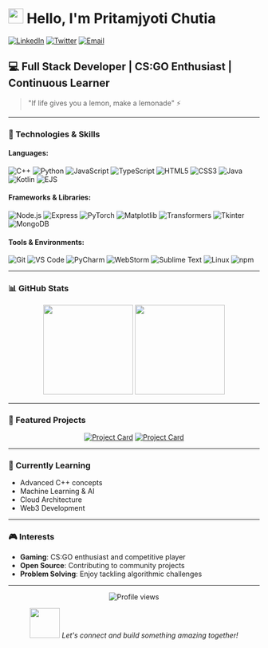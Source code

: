 # <img src="https://media.giphy.com/media/hvRJCLFzcasrR4ia7z/giphy.gif" width="30px"> Hello, I'm Pritamjyoti Chutia

[![LinkedIn](https://img.shields.io/badge/LinkedIn-Pritamjyoti_Chutia-0077B5?style=for-the-badge&logo=linkedin&logoColor=white)](https://linkedin.com/in/PritamjyotiChutia)
[![Twitter](https://img.shields.io/badge/Twitter-@Justreading__bro-1DA1F2?style=for-the-badge&logo=twitter&logoColor=white)](https://twitter.com/Justreading_bro)
[![Email](https://img.shields.io/badge/Email-chutiakailash@gmail.com-D14836?style=for-the-badge&logo=gmail&logoColor=white)](mailto:chutiakailash@gmail.com)

## 💻 Full Stack Developer | CS:GO Enthusiast | Continuous Learner

> "If life gives you a lemon, make a lemonade" ⚡

---

### 🔧 Technologies & Skills

#### Languages:
![C++](https://img.shields.io/badge/C++-00599C?style=flat-square&logo=c%2B%2B&logoColor=white)
![Python](https://img.shields.io/badge/Python-3776AB?style=flat-square&logo=python&logoColor=white)
![JavaScript](https://img.shields.io/badge/JavaScript-F7DF1E?style=flat-square&logo=javascript&logoColor=black)
![TypeScript](https://img.shields.io/badge/TypeScript-3178C6?style=flat-square&logo=typescript&logoColor=white)
![HTML5](https://img.shields.io/badge/HTML5-E34F26?style=flat-square&logo=html5&logoColor=white)
![CSS3](https://img.shields.io/badge/CSS3-1572B6?style=flat-square&logo=css3&logoColor=white)
![Java](https://img.shields.io/badge/Java-ED8B00?style=flat-square&logo=openjdk&logoColor=white)
![Kotlin](https://img.shields.io/badge/Kotlin-7F52FF?style=flat-square&logo=kotlin&logoColor=white)
![EJS](https://img.shields.io/badge/EJS-B4CA65?style=flat-square&logo=ejs&logoColor=white)

#### Frameworks & Libraries:
![Node.js](https://img.shields.io/badge/Node.js-339933?style=flat-square&logo=nodedotjs&logoColor=white)
![Express](https://img.shields.io/badge/Express-000000?style=flat-square&logo=express&logoColor=white)
![PyTorch](https://img.shields.io/badge/PyTorch-EE4C2C?style=flat-square&logo=pytorch&logoColor=white)
![Matplotlib](https://img.shields.io/badge/Matplotlib-11557c?style=flat-square&logo=python&logoColor=white)
![Transformers](https://img.shields.io/badge/Transformers-FF9E0F?style=flat-square&logo=huggingface&logoColor=white)
![Tkinter](https://img.shields.io/badge/Tkinter-3776AB?style=flat-square&logo=python&logoColor=white)
![MongoDB](https://img.shields.io/badge/MongoDB-47A248?style=flat-square&logo=mongodb&logoColor=white)

#### Tools & Environments:
![Git](https://img.shields.io/badge/Git-F05032?style=flat-square&logo=git&logoColor=white)
![VS Code](https://img.shields.io/badge/VS_Code-007ACC?style=flat-square&logo=visual-studio-code&logoColor=white)
![PyCharm](https://img.shields.io/badge/PyCharm-000000?style=flat-square&logo=pycharm&logoColor=white)
![WebStorm](https://img.shields.io/badge/WebStorm-000000?style=flat-square&logo=webstorm&logoColor=white)
![Sublime Text](https://img.shields.io/badge/Sublime_Text-FF9800?style=flat-square&logo=sublime-text&logoColor=white)
![Linux](https://img.shields.io/badge/Linux-FCC624?style=flat-square&logo=linux&logoColor=black)
![npm](https://img.shields.io/badge/npm-CB3837?style=flat-square&logo=npm&logoColor=white)

---

### 📊 GitHub Stats

<div align="center">
  <img height="180em" src="https://github-readme-stats.vercel.app/api?username=Justreadingbro&show_icons=true&theme=tokyonight&include_all_commits=true&count_private=true"/>
  <img height="180em" src="https://github-readme-stats.vercel.app/api/top-langs/?username=Justreadingbro&layout=compact&langs_count=7&theme=tokyonight"/>
</div>

---

### 🚀 Featured Projects

<div align="center">

[![Project Card](https://github-readme-stats.vercel.app/api/pin/?username=Justreadingbro&repo=project-one&theme=tokyonight)](https://github.com/Justreadingbro/project-one)
[![Project Card](https://github-readme-stats.vercel.app/api/pin/?username=Justreadingbro&repo=project-two&theme=tokyonight)](https://github.com/Justreadingbro/project-two)

</div>

---

### 🌱 Currently Learning

- Advanced C++ concepts
- Machine Learning & AI
- Cloud Architecture
- Web3 Development

---

### 🎮 Interests

- **Gaming**: CS:GO enthusiast and competitive player
- **Open Source**: Contributing to community projects
- **Problem Solving**: Enjoy tackling algorithmic challenges

---

<div align="center">

![Profile views](https://komarev.com/ghpvc/?username=Justreadingbro&style=flat-square&color=blue)

<img src="https://media.giphy.com/media/LnQjpWaON8nhr21vNW/giphy.gif" width="60"> <em>Let's connect and build something amazing together!</em>

</div>